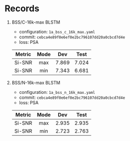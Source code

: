# Records

1. BSS/C-16k-max BLSTM

    - configuration: `1a_bss_c_16k_max.yaml`
    - commit: `cebca4e89f0e6ef0e2bc796107dd20a0cbcd7d4e`
    - loss: PSA

    | Metric | Mode | Dev | Test |
    |:---:|:---:|:---:|:---:|
    | Si-SNR | max | 7.869 | 7.024 |
    | Si-SNR | min | 7.343 | 6.681 |

2. BSS/N-16k-max BLSTM

    - configuration: `1a_bss_n_16k_max.yaml`
    - commit: `cebca4e89f0e6ef0e2bc796107dd20a0cbcd7d4e`
    - loss: PSA

    | Metric | Mode | Dev | Test |
    |:---:|:---:|:---:|:---:|
    | Si-SNR | max | 2.935 | 2.935 |
    | Si-SNR | min | 2.723 | 2.763 |
